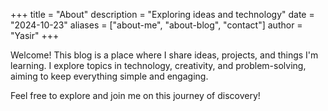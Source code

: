 +++ 
title = "About"
description = "Exploring ideas and technology"
date = "2024-10-23"
aliases = ["about-me", "about-blog", "contact"]
author = "Yasir"
+++

Welcome! This blog is a place where I share ideas, projects, and things I'm learning. I explore topics in technology, creativity, and problem-solving, aiming to keep everything simple and engaging.

Feel free to explore and join me on this journey of discovery!